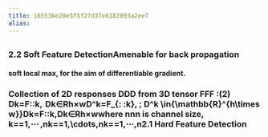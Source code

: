 ```yaml
---
title: 165536e20e5f5f27d37e6182893a2ee7
alias: 
---
```


## [](https://zhanghanduo.com/)
### 2.2 Soft Feature DetectionAmenable for back propagation
#### soft local max, for the aim of differentiable gradient.
### Collection of 2D responses DDD from 3D tensor FFF :(2)   Dk=F::k,  Dk∈Rh×wD^k=F_{: :k},   \; D^k \in{\mathbb{R}^{h\times w}}Dk=F::k​,Dk∈Rh×wwhere nnn is channel size, k==1,⋯ ,nk==1,\cdots,nk==1,⋯,n2.1 Hard Feature Detection
